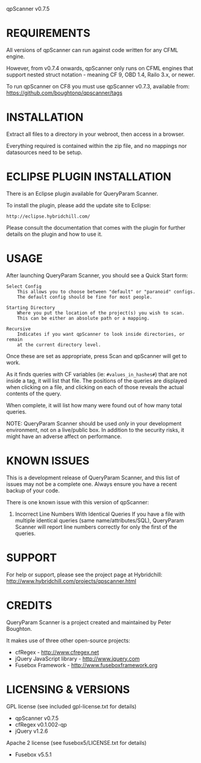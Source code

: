 qpScanner v0.7.5


REQUIREMENTS
============

All versions of qpScanner can run against code written for any CFML engine.

However, from v0.7.4 onwards, qpScanner only runs on CFML engines that support nested struct notation - meaning CF 9, OBD 1.4, Railo 3.x, or newer.

To run qpScanner on CF8 you must use qpScanner v0.7.3, available from: https://github.com/boughtonp/qpscanner/tags



INSTALLATION
============

Extract all files to a directory in your webroot, then access in a browser.

Everything required is contained within the zip file, and no mappings nor
datasources need to be setup.



ECLIPSE PLUGIN INSTALLATION
===========================

There is an Eclipse plugin available for QueryParam Scanner.

To install the plugin, please add the update site to Eclipse:

	http://eclipse.hybridchill.com/

Please consult the documentation that comes with the plugin for further
details on the plugin and how to use it.



USAGE
=====

After launching QueryParam Scanner, you should see a Quick Start form:

	Select Config
		This allows you to choose between "default" or "paranoid" configs.
		The default config should be fine for most people.

	Starting Directory
		Where you put the location of the project(s) you wish to scan.
		This can be either an absolute path or a mapping.

	Recursive
		Indicates if you want qpScanner to look inside directories, or remain
		at the current directory level.


Once these are set as appropriate, press Scan and qpScanner will get to work.

As it finds queries with CF variables (ie: `#values_in_hashes#`) that are not
inside a <cfqueryparam/> tag, it will list that file. The positions of the
queries are displayed when clicking on a file, and clicking on each of those
reveals the actual contents of the query.

When complete, it will list how many were found out of how many total queries.



NOTE: QueryParam Scanner should be used *only* in your development environment,
not on a live/public box. In addition to the security risks, it might have an
adverse affect on performance.



KNOWN ISSUES
============

This is a development release of QueryParam Scanner, and this list of issues
may not be a complete one. Always ensure you have a recent backup of your code.

There is one known issue with this version of qpScanner:

1. Incorrect Line Numbers With Identical Queries
If you have a file with multiple identical queries (same name/attributes/SQL),
QueryParam Scanner will report line numbers correctly for only the first of
the queries.



SUPPORT
=======

For help or support, please see the project page at Hybridchill:
http://www.hybridchill.com/projects/qpscanner.html




CREDITS
=======

QueryParam Scanner is a project created and maintained by Peter Boughton.

It makes use of three other open-source projects:

* cfRegex                   - http://www.cfregex.net
* jQuery JavaScript library - http://www.jquery.com
* Fusebox Framework         - http://www.fuseboxframework.org




LICENSING & VERSIONS
====================

GPL license (see included gpl-license.txt for details)

* qpScanner v0.7.5
* cfRegex v0.1.002-qp
* jQuery v1.2.6

Apache 2 license (see fusebox5/LICENSE.txt for details)

* Fusebox v5.5.1
